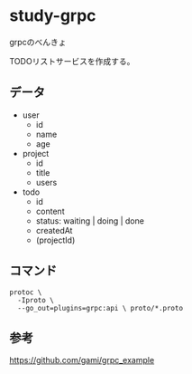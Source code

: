# study-grpc

grpcのべんきょ

TODOリストサービスを作成する。

## データ

- user
  - id
  - name
  - age
- project
  - id
  - title
  - users
- todo
  - id
  - content
  - status: waiting | doing | done
  - createdAt
  - (projectId)

## コマンド

```shell
protoc \
  -Iproto \
  --go_out=plugins=grpc:api \ proto/*.proto
```

## 参考

https://github.com/gami/grpc_example
